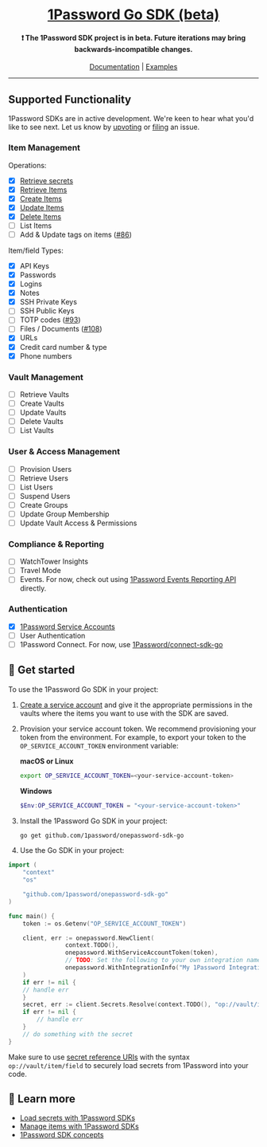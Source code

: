 <p align="center">
  <a href="https://1password.com">
      <h1 align="center">1Password Go SDK (beta)</h1>
  </a>
</p>

<p align="center">
 <h4 align="center"> ❗ The 1Password SDK project is in beta. Future iterations may bring backwards-incompatible changes.</h4>
</p>

<p align="center">
  <a href="https://developer.1password.com/docs/sdks/">Documentation</a> | <a href="https://github.com/1Password/onepassword-sdk-go/tree/main/example">Examples</a>
<br/>

---

## Supported Functionality

1Password SDKs are in active development. We're keen to hear what you'd like to see next. Let us know by [upvoting](https://github.com/1Password/onepassword-sdk-go/issues) or [filing](https://github.com/1Password/onepassword-sdk-go/issues/new/choose) an issue.

### Item Management
Operations:
- [x] [Retrieve secrets](https://developer.1password.com/docs/sdks/load-secrets)
- [x] [Retrieve Items](https://developer.1password.com/docs/sdks/manage-items#get-an-item)
- [x] [Create Items](https://developer.1password.com/docs/sdks/manage-items#create-an-item)
- [x] [Update Items](https://developer.1password.com/docs/sdks/manage-items#edit-an-item)
- [x] [Delete Items](https://developer.1password.com/docs/sdks/manage-items#delete-an-item)
- [ ] List Items
- [ ] Add & Update tags on items ([#86](https://github.com/1Password/onepassword-sdk-go/issues/86))

Item/field Types:
- [x] API Keys
- [x] Passwords
- [x] Logins
- [x] Notes
- [x] SSH Private Keys
- [ ] SSH Public Keys
- [ ] TOTP codes ([#93](https://github.com/1Password/onepassword-sdk-go/issues/93))
- [ ] Files / Documents ([#108](https://github.com/1Password/onepassword-sdk-go/issues/108))
- [x] URLs
- [x] Credit card number & type
- [x] Phone numbers

### Vault Management
- [ ] Retrieve Vaults
- [ ] Create Vaults
- [ ] Update Vaults
- [ ] Delete Vaults
- [ ] List Vaults

### User & Access Management
- [ ] Provision Users
- [ ] Retrieve Users
- [ ] List Users
- [ ] Suspend Users
- [ ] Create Groups
- [ ] Update Group Membership
- [ ] Update Vault Access & Permissions

### Compliance & Reporting
- [ ] WatchTower Insights
- [ ] Travel Mode
- [ ] Events. For now, check out using [1Password Events Reporting API](https://developer.1password.com/docs/events-api/) directly.

### Authentication

- [x] [1Password Service Accounts](https://developer.1password.com/docs/service-accounts/get-started/)
- [ ] User Authentication
- [ ] 1Password Connect. For now, use [1Password/connect-sdk-go](https://github.com/1Password/connect-sdk-go)

## 🚀 Get started

To use the 1Password Go SDK in your project:

1. [Create a service account](https://my.1password.com/developer-tools/infrastructure-secrets/serviceaccount/) and give it the appropriate permissions in the vaults where the items you want to use with the SDK are saved.
2. Provision your service account token. We recommend provisioning your token from the environment. For example, to export your token to the `OP_SERVICE_ACCOUNT_TOKEN` environment variable:

   **macOS or Linux**

   ```bash
   export OP_SERVICE_ACCOUNT_TOKEN=<your-service-account-token>
   ```

   **Windows**

   ```powershell
   $Env:OP_SERVICE_ACCOUNT_TOKEN = "<your-service-account-token>"
   ```

3. Install the 1Password Go SDK in your project:

   ```bash
   go get github.com/1password/onepassword-sdk-go
   ```

4. Use the Go SDK in your project:

```go
import (
    "context"
    "os"

    "github.com/1password/onepassword-sdk-go"
)

func main() {
    token := os.Getenv("OP_SERVICE_ACCOUNT_TOKEN")

    client, err := onepassword.NewClient(
                context.TODO(),
                onepassword.WithServiceAccountToken(token),
                // TODO: Set the following to your own integration name and version.
                onepassword.WithIntegrationInfo("My 1Password Integration", "v1.0.0"),
    )
    if err != nil {
	// handle err
    }
    secret, err := client.Secrets.Resolve(context.TODO(), "op://vault/item/field")
    if err != nil {
        // handle err
    }
    // do something with the secret
}
```

Make sure to use [secret reference URIs](https://developer.1password.com/docs/cli/secrets-reference-syntax/) with the syntax `op://vault/item/field` to securely load secrets from 1Password into your code.

## 📖 Learn more

- [Load secrets with 1Password SDKs](https://developer.1password.com/docs/sdks/load-secrets)
- [Manage items with 1Password SDKs](https://developer.1password.com/docs/sdks/manage-items)
- [1Password SDK concepts](https://developer.1password.com/docs/sdks/concepts)
